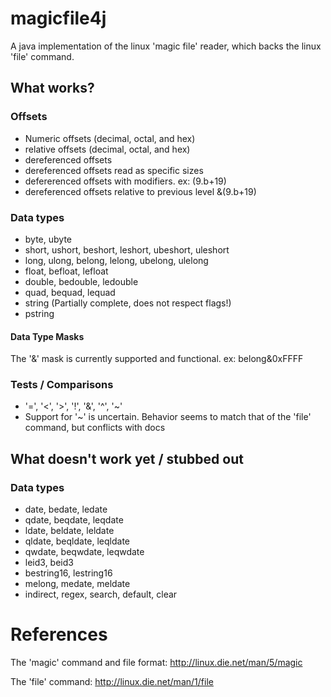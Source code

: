 # magicfile4j
A java implementation of the linux 'magic file' reader, which backs the linux 'file' command. 

## What works?

### Offsets
- Numeric offsets (decimal, octal, and hex)
- relative offsets (decimal, octal, and hex)
- dereferenced offsets 
- dereferenced offsets read as specific sizes
- defererenced offsets with modifiers.  ex: (9.b+19)
- dereferenced offsets relative to previous level  &(9.b+19)

### Data types
- byte, ubyte
- short, ushort, beshort, leshort, ubeshort, uleshort
- long, ulong, belong, lelong, ubelong, ulelong
- float, befloat, lefloat
- double, bedouble, ledouble
- quad, bequad, lequad
- string  (Partially complete, does not respect flags!)
- pstring 

#### Data Type Masks 
The '&' mask is currently supported and functional. ex:  belong&0xFFFF

### Tests / Comparisons
- '=', '<', '>', '!', '&', '^', '~'
- Support for '~' is uncertain. Behavior seems to match that of the 'file' command, but conflicts with docs


## What doesn't work yet / stubbed out
### Data types
- date, bedate, ledate
- qdate, beqdate, leqdate
- ldate, beldate, leldate
- qldate, beqldate, leqldate
- qwdate, beqwdate, leqwdate
- leid3, beid3
- bestring16, lestring16
- melong, medate, meldate
- indirect, regex, search, default, clear


# References
The 'magic' command and file format:  http://linux.die.net/man/5/magic

The 'file' command:  http://linux.die.net/man/1/file

